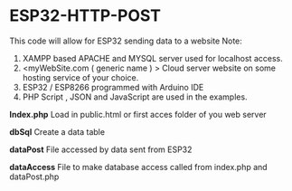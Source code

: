 # ESP32-HTTP-POST
This code will allow for ESP32 sending  data to a  website
Note:
1)	XAMPP based APACHE and MYSQL server used for localhost access.
2)	<myWebSite.com ( generic name ) > Cloud server website   on some hosting service of your choice.
3)	ESP32 / ESP8266 programmed with Arduino IDE
4)	PHP Script , JSON and JavaScript are used in the examples.

**Index.php**
  Load in public.html or first acces folder of you web server
  
**dbSql**
  Create a data table
  
**dataPost**
  File accessed by data sent from ESP32
  
**dataAccess**
  File to make database access called from index.php and dataPost.php
  
